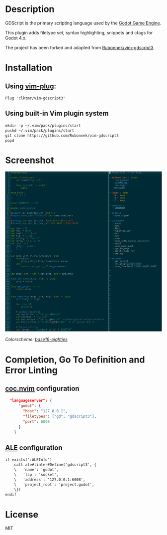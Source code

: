 # Description
GDScript is the primary scripting language used by the [Godot Game Engine](https://godotengine.org/).

This plugin adds filetype set, syntax highlighting, snippets and ctags for Godot 4.x.

The project has been forked and adapted from [Rubonnek/vim-gdscript3](https://github.com/Rubonnek/vim-gdscript3).


# Installation
## Using [vim-plug](https://github.com/junegunn/vim-plug):

```
Plug 'clktmr/vim-gdscript3'
```

## Using built-in Vim plugin system

```
mkdir -p ~/.vim/pack/plugins/start
pushd ~/.vim/pack/plugins/start
git clone https://github.com/Rubonnek/vim-gdscript3
popd
```

# Screenshot
![Screenshot](screenshot.png)

*Colorscheme: [base16-eighties](https://github.com/chriskempson/base16-vim)*

# Completion, Go To Definition and Error Linting

## [coc.nvim](https://github.com/neoclide/coc.nvim)  configuration
```json
  "languageserver": {
      "godot": {
        "host": "127.0.0.1",
        "filetypes": ["gd", "gdscript3"],
        "port": 6008
      }
    }
```
## [ALE](https://github.com/dense-analysis/ale) configuration
```vimscript
if exists(':ALEInfo')
	call ale#linter#Define('gdscript3', {
	\   'name': 'godot',
	\   'lsp': 'socket',
	\   'address': '127.0.0.1:6008',
	\   'project_root': 'project.godot',
	\})
endif
```
# License
MIT
